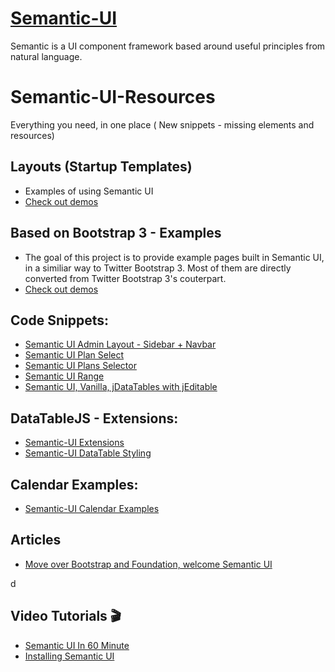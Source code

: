 # <a href="http://www.semantic-ui.com/" target="_blank">Semantic-UI</a>
Semantic is a UI component framework based around useful principles from natural language.

# Semantic-UI-Resources
Everything you need, in one place ( New snippets - missing elements and resources)

<h2>Layouts (Startup Templates)</h2>
<ul>
<li>Examples of using Semantic UI</li>
<li><a href="http://semantic-ui.com/usage/layout.html" target="_new">Check out demos</a></li>
</ul>

<h2>Based on Bootstrap 3 - Examples</h2>
<ul>
<li>The goal of this project is to provide example pages built in Semantic UI, in a similiar way to Twitter Bootstrap 3. Most of them are directly converted from Twitter Bootstrap 3's couterpart.</li>
<li><a href="https://ehkoo.github.io/semantic-ui-examples/" target="_new">Check out demos</a></li>
</ul>

<h2>Code Snippets:</h2>
<ul>
<li><a href="https://codepen.io/telatkaya/pen/dpPNWd" target="_blank">Semantic UI Admin Layout - Sidebar + Navbar</a></li>
<li><a href="https://codepen.io/romanzipp/pen/XKvGXz" target="_blank">Semantic UI Plan Select</a></li>
<li><a href="https://codepen.io/caiosantossp/pen/vNazJy" target="_blank">Semantic UI Plans Selector</a></li>
<li><a href="https://codepen.io/tyleryasaka/pen/KVqPbo" target="_blank">Semantic UI Range</a></li>
<li><a href="https://codepen.io/yowainwright/pen/ebEAF" target="_blank">Semantic UI, Vanilla, jDataTables with jEditable</a></li>
</ul>

<h2>DataTableJS - Extensions:</h2>
<ul>
<li><a href="https://datatables.net/extensions/buttons/examples/styling/semanticui.html" target="_blank">Semantic-UI Extensions</a></li>
<li><a href="https://datatables.net/examples/styling/semanticui.html" target="_blank">Semantic-UI DataTable Styling</a></li>
</ul>

<h2>Calendar Examples:</h2>
<ul>
	<li><a href="https://jsfiddle.net/sayedrafeeq/n1u0dL4k/1/" target="_blank">Semantic-UI Calendar Examples</a></li>
</ul>

<h2>Articles</h2>
<ul>
	<li><a href="https://coderwall.com/p/ham3gg/move-over-bootstrap-and-foundation-welcome-semantic-ui" target="_blank">Move over Bootstrap and Foundation, welcome Semantic UI</a></li>
</ul>d

<h2>Video Tutorials 🎬</h2>
<ul>
	<li><a href="https://youtu.be/a9mUH1EWp40" target="_blank">Semantic UI In 60 Minute</a></li>
	<li><a href="https://www.youtube.com/watch?v=25I5ilb4wpw" target="_blank">Installing Semantic UI</a></li>
</ul>
	
